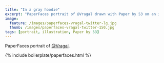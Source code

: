 ```yaml
---
title: "In a gray hoodie"
excerpt: "PaperFaces portrait of @Vragal drawn with Paper by 53 on an iPad."
image: 
  feature: /images/paperfaces-vragal-twitter-lg.jpg
  thumb: /images/paperfaces-vragal-twitter-150.jpg
tags: [portrait, illustration, Paper by 53]
---
```


PaperFaces portrait of [@Vragal](http://twitter.com/Vragal).

{% include boilerplate/paperfaces.html %}